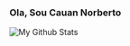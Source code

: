 ### Ola, Sou Cauan Norberto

![My Github Stats](https://github-readme-stats.vercel.app/api?username=cauannora&show_icons=true&theme=radical)
